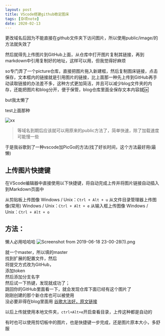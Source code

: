 ```yaml
---
layout: post
title: VScode搭建github稳定图床
tags: [杂项note]
date: 2020-02-13
---
```


更改域名后因为不能直接在github文件夹下访问图片，所以使用public/image/的方法就失效了

然后就得先上传图片到GitHub上面，从仓库中打开图片复制其链接，再到markdown中引用复制好的地址，这样可以用，但我觉得好麻烦

so专门弄了一个picture仓库，直接把图片拖入新建框，然后复制图床链接，点击保存，文本框内的链接就是引用图片的链接，比上面那一种先上传到GitHub再手动读取链接的办法差不多，这种方式更加简洁，并且可以减少blog文件夹的内存，还能把图片和blog分开，便于保管，blog仓库里面全保存文本内容就🆗

but我太懒了

test上面那种

![xx](![avatar](https://user-images.githubusercontent.com/56250171/74421358-db98d800-4e87-11ea-8c70-e4a6efefc742.jpg)
)

>等域名到期后应该就可以用原来的public方法了，简单快速，除了加载速度可能慢一些

于是我谷歌到了一种vscode加PicGo的方法(找了好长时间，这个方法最好用(最懒)

## 上传图片快捷键

在VScode编辑器中直接使用以下快捷键，将自动完成上传并将图片链接自动插入到Markdown页面中

从剪贴板上传图像
Windows / Unix：`Ctrl + Alt + u`
从文件目录管理器上传图像(常用)
Windows / Unix：`Ctrl + Alt + e`
从输入框上传图像
Windows / Unix：`Ctrl + Alt + o`

## 方法：

懒人必用哈哈哈
![Screenshot from 2019-06-18 23-00-28(1).png](https://raw.githubusercontent.com/fengwei2002/picture/master/pictureScreenshot%20from%202019-06-18%2023-00-28(1).png)

就一个master，所以填的master  
找到扩展的配置文件，然后  
将提交方式改为GitHub，  
添加token  
然后添加分支名字  
然后试一下热键，发现就成功了；  
跳回你的GitHub里面看一下，就会发现仓库下面已经有这个图片了  
刚刚创建的那个新仓库也可以被使用  
没必要非得在blog里面用
[谷歌大法好，原文链接](https://blog.csdn.net/xxiaobaib/article/details/92801700)

以后上传就使用本地文件夹，`ctrl+Alt+e`开启查看目录，上传这种都是自动的

有时也可以使用剪切板中的图片，也是快捷键一步完成，还是图片原本大小，多舒服
